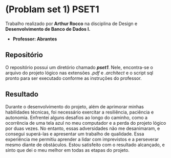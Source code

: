 # (Problam set 1) PSET1 

Trabalho realizado por **Arthur Rocco** na disciplina de Design e **Desenvolvimento de Banco de Dados I.**
- **Professor: Abrantes**

## Repositório

O repositório possui um diretório chamado ***pset1***. Nele, encontra-se o arquivo do projeto lógico nas extensões *.pdf* e *.architect* e o script sql pronto para ser executado conforme as instruções do professor.

## Resultado

Durante o desenvolvimento do projeto, além de aprimorar minhas habilidades técnicas, foi necessário exercitar a resiliência, paciência e autonomia. Enfrentei alguns desafios ao longo do caminho, como a ocorrência de uma tela azul no meu computador e a perda do projeto lógico por duas vezes. No entanto, essas adversidades não me desanimaram, e consegui superá-las e apresentar um trabalho de qualidade. Essa experiência me permitiu aprender a lidar com imprevistos e a perseverar mesmo diante de obstáculos. Estou satisfeito com o resultado alcançado, e sinto que dei o meu melhor em todas as etapas do projeto.
